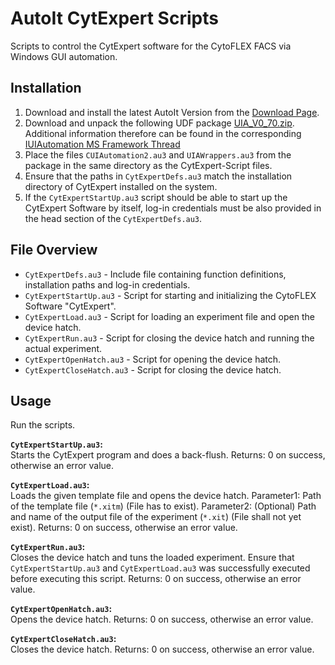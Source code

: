 # AutoIt CytExpert Scripts

Scripts to control the CytExpert software for the CytoFLEX FACS via Windows GUI automation.


## Installation

1. Download and install the latest AutoIt Version from the [Download Page](https://www.autoitscript.com/site/autoit/downloads/).
2. Download and unpack the following UDF package [UIA_V0_70.zip](https://www.autoitscript.com/forum/applications/core/interface/file/attachment.php?id=61194).
Additional information therefore can be found in the corresponding [IUIAutomation MS Framework Thread](https://www.autoitscript.com/forum/topic/153520-iuiautomation-ms-framework-automate-chrome-ff-ie/)
3. Place the files `CUIAutomation2.au3` and `UIAWrappers.au3` from the package in the same directory as the CytExpert-Script files.
4. Ensure that the paths in `CytExpertDefs.au3` match the installation directory of CytExpert installed on the system.
5. If the `CytExpertStartUp.au3` script should be able to start up the CytExpert Software by itself, log-in credentials must be
also provided in the head section of the `CytExpertDefs.au3`. 


## File Overview

* `CytExpertDefs.au3` - Include file containing function definitions, installation paths and log-in credentials.
* `CytExpertStartUp.au3` - Script for starting and initializing the CytoFLEX Software "CytExpert".
* `CytExpertLoad.au3` - Script for loading an experiment file and open the device hatch.
* `CytExpertRun.au3` - Script for closing the device hatch and running the actual experiment.
* `CytExpertOpenHatch.au3` - Script for opening the device hatch.
* `CytExpertCloseHatch.au3` - Script for closing the device hatch.


## Usage

Run the scripts.

**`CytExpertStartUp.au3`:**  
Starts the CytExpert program and does a back-flush.
Returns: 0 on success, otherwise an error value.

**`CytExpertLoad.au3`:**  
Loads the given template file and opens the device hatch.
Parameter1: Path of the template file (`*.xitm`) (File has to exist).
Parameter2: (Optional) Path and name of the output file of the experiment (`*.xit`) (File shall not yet exist).
Returns: 0 on success, otherwise an error value.

**`CytExpertRun.au3`:**  
Closes the device hatch and tuns the loaded experiment. Ensure that `CytExpertStartUp.au3` and `CytExpertLoad.au3` 
was successfully executed before executing this script.
Returns: 0 on success, otherwise an error value.

**`CytExpertOpenHatch.au3`:**  
Opens the device hatch.
Returns: 0 on success, otherwise an error value.

**`CytExpertCloseHatch.au3`:**  
Closes the device hatch.
Returns: 0 on success, otherwise an error value.


